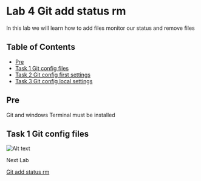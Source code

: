# Lab 4 Git add status rm

In this lab we will learn how to add files monitor our status and remove files

## Table of Contents

- [Pre](#pre)
- [Task 1 Git config files](#task-1-git-config-files)
- [Task 2 Git config first settings](#task-2-git-config-first-settings)
- [Task 3 Git config local settings](#task-3-git-config-local-settings)

## Pre

Git and windows Terminal must be installed

## Task 1 Git config files

![Alt text](pics/006_local_config.png?raw=true "Git local config file")

Next Lab

[Git add status rm](../lab04/lab4.md)
